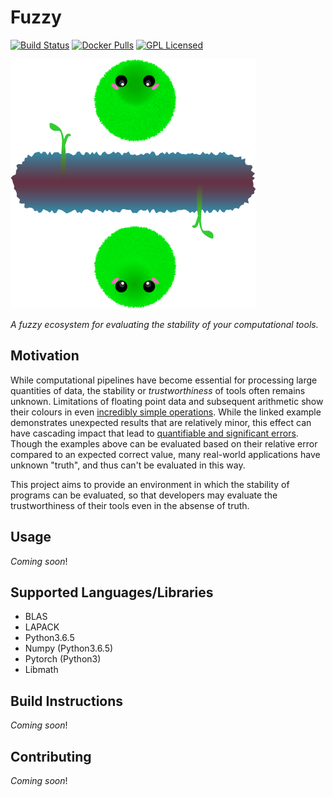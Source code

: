 # Fuzzy 

[![Build Status](https://travis-ci.org/gkiar/fuzzy.svg?branch=master)](https://travis-ci.org/gkiar/fuzzy)
[![Docker Pulls](https://img.shields.io/docker/pulls/gkiar/fuzzy)](https://hub.docker.com/r/gkiar/fuzzy)
[![GPL Licensed](https://img.shields.io/badge/license-GPL-blue)](./LICENSE)

![Fuzzy Marimo](./img/fuzzy.png)

*A fuzzy ecosystem for evaluating the stability of your computational tools.*


## Motivation

While computational pipelines have become essential for processing large quantities of data,
the stability or *trustworthiness* of tools often remains unknown. Limitations of floating point
data and subsequent arithmetic show their colours in even [incredibly simple operations](./fuzzy/tutorial/inaccuracies_everywhere.ipynb).
While the linked example demonstrates unexpected results that are relatively minor, this effect
can have cascading impact that lead to [quantifiable and significant errors](https://nbviewer.jupyter.org/github/gkiar/fuzzy/blob/master/fuzzy/tutorial/evaluating_unstable_sequence.ipynb).
Though the examples above can be evaluated based on their relative error compared to an expected
correct value, many real-world applications have unknown "truth", and thus can't be evaluated in
this way.

This project aims to provide an environment in which the stability of programs can be evaluated,
so that developers may evaluate the trustworthiness of their tools even in the absense of truth.


## Usage

*Coming soon*!

## Supported Languages/Libraries

- BLAS
- LAPACK
- Python3.6.5
- Numpy (Python3.6.5)
- Pytorch (Python3)
- Libmath


## Build Instructions

*Coming soon*!

## Contributing

*Coming soon*!

